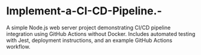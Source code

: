 # Implement-a-CI-CD-Pipeline.-
A simple Node.js web server project demonstrating CI/CD pipeline integration using GitHub Actions without Docker. Includes automated testing with Jest, deployment instructions, and an example GitHub Actions workflow.
